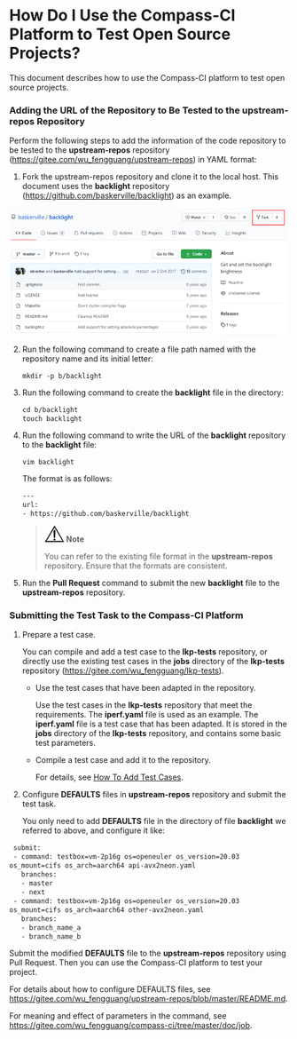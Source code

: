 # How Do I Use the Compass-CI Platform to Test Open Source Projects?

This document describes how to use the Compass-CI platform to test open source projects.

### Adding the URL of the Repository to Be Tested to the upstream-repos Repository

Perform the following steps to add the information of the code repository to be tested to the **upstream-repos** repository (https://gitee.com/wu_fengguang/upstream-repos) in YAML format:

1. Fork the upstream-repos repository and clone it to the local host. This document uses the **backlight** repository (https://github.com/baskerville/backlight) as an example.

![](../images/fork_backlight.png)

2. Run the following command to create a file path named with the repository name and its initial letter:

   ```
   mkdir -p b/backlight
   ```

3. Run the following command to create the **backlight** file in the directory:

   ```
   cd b/backlight
   touch backlight
   ```

4. Run the following command to write the URL of the **backlight** repository to the **backlight** file:

   ```
   vim backlight
   ```

   The format is as follows:

   ```
   ---
   url:
   - https://github.com/baskerville/backlight
   ```

   > ![](../icons/icon-notice.gif) **Note**
   >
   > You can refer to the existing file format in the **upstream-repos** repository. Ensure that the formats are consistent.

5. Run the **Pull Request** command to submit the new **backlight** file to the **upstream-repos** repository.

### Submitting the Test Task to the Compass-CI Platform

1. Prepare a test case.

   You can compile and add a test case to the **lkp-tests** repository, or directly use the existing test cases in the **jobs** directory of the **lkp-tests** repository (https://gitee.com/wu_fengguang/lkp-tests).

   * Use the test cases that have been adapted in the repository.

     Use the test cases in the **lkp-tests** repository that meet the requirements. The **iperf.yaml** file is used as an example. The **iperf.yaml** file is a test case that has been adapted. It is stored in the **jobs** directory of the **lkp-tests** repository, and contains some basic test parameters.

   * Compile a test case and add it to the repository.

     For details, see [How To Add Test Cases](https://gitee.com/wu_fengguang/lkp-tests/blob/master/doc/add-testcase.md).

2. Configure **DEFAULTS** files in **upstream-repos** repository and submit the test task.

   You only need to add **DEFAULTS** file in the directory of file **backlight** we referred to above, and configure it like:

 ```
  submit:
  - command: testbox=vm-2p16g os=openeuler os_version=20.03 os_mount=cifs os_arch=aarch64 api-avx2neon.yaml
    branches:
    - master
    - next
  - command: testbox=vm-2p16g os=openeuler os_version=20.03 os_mount=cifs os_arch=aarch64 other-avx2neon.yaml
    branches:
    - branch_name_a
    - branch_name_b

 ```

   Submit the modified **DEFAULTS** file to the **upstream-repos** repository using Pull Request. Then you can use the Compass-CI platform to test your project.

   For details about how to configure DEFAULTS files, see https://gitee.com/wu_fengguang/upstream-repos/blob/master/README.md.

   For meaning and effect of parameters in the command, see https://gitee.com/wu_fengguang/compass-ci/tree/master/doc/job.
